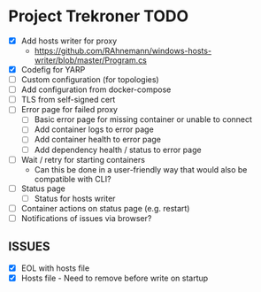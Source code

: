
# Project Trekroner TODO
* [X] Add hosts writer for proxy 
  * https://github.com/RAhnemann/windows-hosts-writer/blob/master/Program.cs
* [X] Codefig for YARP
* [ ] Custom configuration (for topologies)
* [ ] Add configuration from docker-compose
* [ ] TLS from self-signed cert
* [ ] Error page for failed proxy
  * [ ] Basic error page for missing container or unable to connect
  * [ ] Add container logs to error page
  * [ ] Add container health to error page
  * [ ] Add dependency health / status to error page
* [ ] Wait / retry for starting containers
  * Can this be done in a user-friendly way that would also be compatible with CLI?
* [ ] Status page
  * [ ] Status for hosts writer
* [ ] Container actions on status page (e.g. restart)
* [ ] Notifications of issues via browser?

## ISSUES
* [X] EOL with hosts file
* [X] Hosts file - Need to remove before write on startup